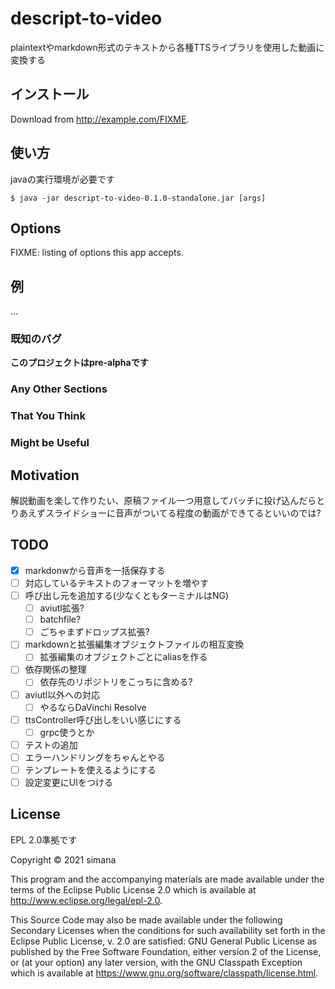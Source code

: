 # descript-to-video

plaintextやmarkdown形式のテキストから各種TTSライブラリを使用した動画に変換する

## インストール

Download from http://example.com/FIXME.

## 使い方

javaの実行環境が必要です

    $ java -jar descript-to-video-0.1.0-standalone.jar [args]

## Options

FIXME: listing of options this app accepts.

## 例

...

### 既知のバグ

**このプロジェクトはpre-alphaです**

### Any Other Sections
### That You Think
### Might be Useful

## Motivation
解説動画を楽して作りたい、原稿ファイル一つ用意してバッチに投げ込んだらとりあえずスライドショーに音声がついてる程度の動画ができてるといいのでは?
## TODO
 - [x] markdonwから音声を一括保存する
 - [ ] 対応しているテキストのフォーマットを増やす
 - [ ] 呼び出し元を追加する(少なくともターミナルはNG)
   - [ ] aviutl拡張?
   - [ ] batchfile?
   - [ ] ごちゃまずドロップス拡張?
 - [ ] markdownと拡張編集オブジェクトファイルの相互変換
   - [ ] 拡張編集のオブジェクトごとにaliasを作る
 - [ ] 依存関係の整理
   - [ ] 依存先のリポジトリをこっちに含める?
 - [ ] aviutl以外への対応
   - [ ] やるならDaVinchi Resolve
 - [ ] ttsController呼び出しをいい感じにする
   - [ ] grpc使うとか
 - [ ] テストの追加
 - [ ] エラーハンドリングをちゃんとやる
 - [ ] テンプレートを使えるようにする
 - [ ] 設定変更にUIをつける

## License

EPL 2.0準拠です

Copyright © 2021 simana

This program and the accompanying materials are made available under the
terms of the Eclipse Public License 2.0 which is available at
http://www.eclipse.org/legal/epl-2.0.

This Source Code may also be made available under the following Secondary
Licenses when the conditions for such availability set forth in the Eclipse
Public License, v. 2.0 are satisfied: GNU General Public License as published by
the Free Software Foundation, either version 2 of the License, or (at your
option) any later version, with the GNU Classpath Exception which is available
at https://www.gnu.org/software/classpath/license.html.
